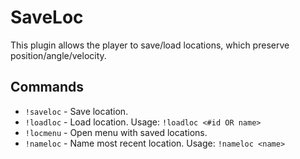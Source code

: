 # SaveLoc
This plugin allows the player to save/load locations, which preserve position/angle/velocity.

## Commands
* ```!saveloc``` - Save location.
* ```!loadloc``` - Load location. Usage: ```!loadloc <#id OR name>```
* ```!locmenu``` - Open menu with saved locations.
* ```!nameloc``` - Name most recent location. Usage: ```!nameloc <name>```
